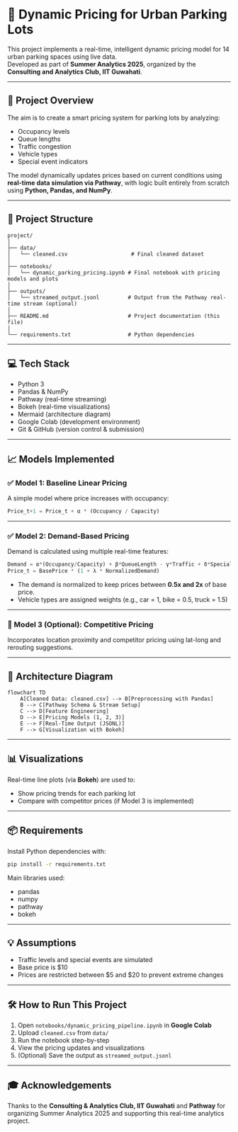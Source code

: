 # 🚗 Dynamic Pricing for Urban Parking Lots

This project implements a real-time, intelligent dynamic pricing model for 14 urban parking spaces using live data.  
Developed as part of **Summer Analytics 2025**, organized by the **Consulting and Analytics Club, IIT Guwahati**.

---

## 📌 Project Overview

The aim is to create a smart pricing system for parking lots by analyzing:

- Occupancy levels
- Queue lengths
- Traffic congestion
- Vehicle types
- Special event indicators

The model dynamically updates prices based on current conditions using **real-time data simulation via Pathway**, with logic built entirely from scratch using **Python, Pandas, and NumPy**.

---

## 📂 Project Structure

```
project/
│
├── data/
│   └── cleaned.csv                    # Final cleaned dataset
│
├── notebooks/
│   └── dynamic_parking_pricing.ipynb # Final notebook with pricing models and plots
│
├── outputs/
│   └── streamed_output.jsonl         # Output from the Pathway real-time stream (optional)
│
├── README.md                         # Project documentation (this file)
│
└── requirements.txt                  # Python dependencies
```

---

## 💻 Tech Stack

- Python 3
- Pandas & NumPy
- Pathway (real-time streaming)
- Bokeh (real-time visualizations)
- Mermaid (architecture diagram)
- Google Colab (development environment)
- Git & GitHub (version control & submission)

---

## 📈 Models Implemented

### ✅ Model 1: Baseline Linear Pricing
A simple model where price increases with occupancy:

```python
Price_t+1 = Price_t + α * (Occupancy / Capacity)
```

---

### ✅ Model 2: Demand-Based Pricing
Demand is calculated using multiple real-time features:

```python
Demand = α*(Occupancy/Capacity) + β*QueueLength - γ*Traffic + δ*SpecialDay + ε*VehicleTypeWeight
Price_t = BasePrice * (1 + λ * NormalizedDemand)
```

- The demand is normalized to keep prices between **0.5x and 2x** of base price.
- Vehicle types are assigned weights (e.g., car = 1, bike = 0.5, truck = 1.5)

---

### 🔁 Model 3 (Optional): Competitive Pricing
Incorporates location proximity and competitor pricing using lat-long and rerouting suggestions.

---

## 🔧 Architecture Diagram

```mermaid
flowchart TD
    A[Cleaned Data: cleaned.csv] --> B[Preprocessing with Pandas]
    B --> C[Pathway Schema & Stream Setup]
    C --> D[Feature Engineering]
    D --> E[Pricing Models (1, 2, 3)]
    E --> F[Real-Time Output (JSONL)]
    F --> G[Visualization with Bokeh]
```

---

## 📊 Visualizations

Real-time line plots (via **Bokeh**) are used to:

- Show pricing trends for each parking lot
- Compare with competitor prices (if Model 3 is implemented)

---

## 📦 Requirements

Install Python dependencies with:

```bash
pip install -r requirements.txt
```

Main libraries used:
- pandas
- numpy
- pathway
- bokeh

---

## 💡 Assumptions

- Traffic levels and special events are simulated
- Base price is $10
- Prices are restricted between $5 and $20 to prevent extreme changes

---

## 🛠 How to Run This Project

1. Open `notebooks/dynamic_pricing_pipeline.ipynb` in **Google Colab**
2. Upload `cleaned.csv` from `data/`
3. Run the notebook step-by-step
4. View the pricing updates and visualizations
5. (Optional) Save the output as `streamed_output.jsonl`

---

## 🎓 Acknowledgements

Thanks to the **Consulting & Analytics Club, IIT Guwahati** and **Pathway** for organizing Summer Analytics 2025 and supporting this real-time analytics project.

